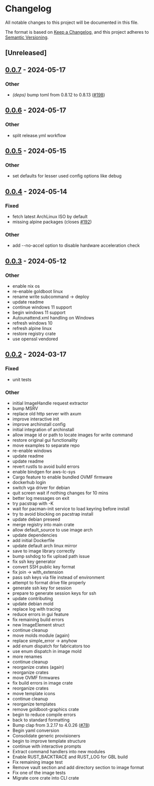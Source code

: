 # Changelog
All notable changes to this project will be documented in this file.

The format is based on [Keep a Changelog](https://keepachangelog.com/en/1.0.0/),
and this project adheres to [Semantic Versioning](https://semver.org/spec/v2.0.0.html).

## [Unreleased]

## [0.0.7](https://github.com/fossable/goldboot/compare/goldboot-v0.0.6...goldboot-v0.0.7) - 2024-05-17

### Other
- *(deps)* bump toml from 0.8.12 to 0.8.13 ([#198](https://github.com/fossable/goldboot/pull/198))

## [0.0.6](https://github.com/fossable/goldboot/compare/goldboot-v0.0.5...goldboot-v0.0.6) - 2024-05-17

### Other
- split release.yml workflow

## [0.0.5](https://github.com/fossable/goldboot/compare/goldboot-v0.0.4...goldboot-v0.0.5) - 2024-05-15

### Other
- set defaults for lesser used config options like debug

## [0.0.4](https://github.com/fossable/goldboot/compare/goldboot-v0.0.3...goldboot-v0.0.4) - 2024-05-14

### Fixed
- fetch latest ArchLinux ISO by default
- missing alpine packages (closes [#192](https://github.com/fossable/goldboot/pull/192))

### Other
- add --no-accel option to disable hardware acceleration check

## [0.0.3](https://github.com/fossable/goldboot/compare/goldboot-v0.0.2...goldboot-v0.0.3) - 2024-05-12

### Other
- enable nix os
- re-enable goldboot linux
- rename write subcommand -> deploy
- update readme
- continue windows 11 support
- begin windows 11 support
- Autounattend.xml handling on Windows
- refresh windows 10
- refresh alpine linux
- restore registry crate
- use openssl vendored

## [0.0.2](https://github.com/fossable/goldboot/compare/goldboot-v0.0.1...goldboot-v0.0.2) - 2024-03-17

### Fixed
- unit tests

### Other
- initial ImageHandle request extractor
- bump MSRV
- replace old http server with axum
- improve interactive init
- improve archinstall config
- initial integration of archinstall
- allow image id or path to locate images for write command
- restore original gui functionality
- move examples to separate repo
- re-enable windows
- update readme
- update readme
- revert rustls to avoid build errors
- enable bindgen for aws-lc-sys
- Cargo feature to enable bundled OVMF firmware
- dockerhub login
- switch vga driver for debian
- quit screen wait if nothing changes for 10 mins
- better log messages on exit
- try pacstrap with -K
- wait for pacman-init service to load keyring before install
- try to avoid blocking on pacstrap install
- update debian preseed
- merge registry into main crate
- allow default_source to use image arch
- update dependencies
- add initial Dockerfile
- update default arch linux mirror
- save to image library correctly
- bump sshdog to fix upload path issue
- fix ssh key generator
- convert SSH public key format
- fix join -> with_extension
- pass ssh keys via file instead of environment
- attempt to format drive file properly
- generate ssh key for session
- prepare to generate session keys for ssh
- update contributing
- update debian mold
- replace log with tracing
- reduce errors in gui feature
- fix remaining build errors
- new ImageElement struct
- continue cleanup
- move molds module (again)
- replace simple_error -> anyhow
- add enum dispatch for fabricators too
- use enum dispatch in image mold
- more renames
- continue cleanup
- reorganize crates (again)
- reorganize crates
- move OVMF firmwares
- fix build errors in image crate
- reorganize crates
- move template icons
- continue cleanup
- reorganize templates
- remove goldboot-graphics crate
- begin to reduce compile errors
- back to standard formatting
- Bump clap from 3.2.17 to 4.0.26 ([#78](https://github.com/fossable/goldboot/pull/78))
- Begin yaml conversion
- Consolidate generic provisioners
- begin to improve template structure
- continue with interactive prompts
- Extract command handlers into new modules
- Enable RUST_BACKTRACE and RUST_LOG for GBL build
- Fix remaining image test
- Remove vault section and add directory section to image format
- Fix one of the image tests
- Migrate core crate into CLI crate
